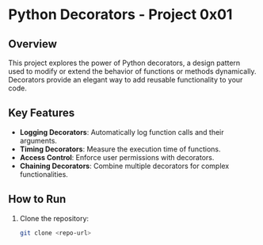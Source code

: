 # Python Decorators - Project 0x01

## Overview
This project explores the power of Python decorators, a design pattern used to modify or extend the behavior of functions or methods dynamically. Decorators provide an elegant way to add reusable functionality to your code.

## Key Features
- **Logging Decorators**: Automatically log function calls and their arguments.
- **Timing Decorators**: Measure the execution time of functions.
- **Access Control**: Enforce user permissions with decorators.
- **Chaining Decorators**: Combine multiple decorators for complex functionalities.

## How to Run
1. Clone the repository:
   ```bash
   git clone <repo-url>
